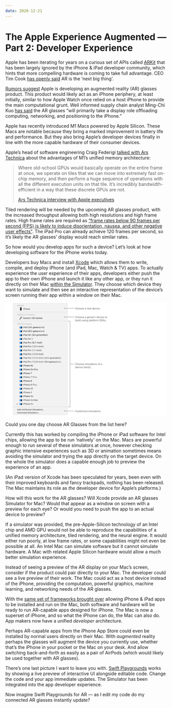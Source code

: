```yaml
---
date: 2020-12-21
---
```


# The Apple Experience Augmented — Part 2: Developer Experience

Apple has been iterating for years on a curious set of APIs called [ARKit](https://developer.apple.com/augmented-reality/arkit/) that has been largely ignored by the iPhone & iPad developer community, which hints that more compelling hardware is coming to take full advantage. CEO Tim Cook [has openly said](https://vrscout.com/news/apple-tim-cook-ar-next-big-thing/) AR is the ‘next big thing’.

[Rumors suggest](https://www.macrumors.com/roundup/apple-glasses/) Apple is developing an augmented reality (AR) glasses product. This product would likely act as an iPhone periphery, at least initially, similar to how Apple Watch once relied on a host iPhone to provide the main computational grunt. Well informed supply chain analyst Ming-Chi Kuo [has said](https://www.macrumors.com/roundup/apple-glasses/) the AR glasses “will primarily take a display role offloading computing, networking, and positioning to the iPhone.”

Apple has recently introduced M1 Macs powered by Apple Silicon. These Macs are notable because they bring a marked improvement in battery life and performance. But they also bring Apple’s developer devices finally in line with the more capable hardware of their consumer devices.

Apple’s head of software engineering Craig Federigi [talked with Ars Technica](https://arstechnica.com/gadgets/2020/11/we-are-giddy-interviewing-apple-about-its-mac-silicon-revolution/) about the advantages of M1’s unified memory architecture:

> Where old-school GPUs would basically operate on the entire frame at once, we operate on tiles that we can move into extremely fast on-chip memory, and then perform a huge sequence of operations with all the different execution units on that tile. It’s incredibly bandwidth-efficient in a way that these discrete GPUs are not.
> 
> [Ars Technica interview with Apple executives](https://arstechnica.com/gadgets/2020/11/we-are-giddy-interviewing-apple-about-its-mac-silicon-revolution/)

Tiled rendering will be needed by the upcoming AR glasses product, with the increased throughput allowing both high resolutions and high frame rates. High frame rates are required as [“frame rates below 90 frames per second (FPS) is likely to induce disorientation, nausea, and other negative user effects”](https://steantycip.com/blogs/the-importance-of-framerates-in-vr/). The iPad Pro can already achieve 120 frames per second, so it’s likely the AR glasses’ display would reach similar rates.

So how would you develop apps for such a device? Let’s look at how developing software for the iPhone works today.

Developers buy Macs and install [Xcode](https://developer.apple.com/xcode/) which allows them to write, compile, and deploy iPhone (and iPad, Mac, Watch & TV) apps. To actually experience the user experience of their apps, developers either push the app to their own iPhone and launch it like any other app, or they run it directly on their Mac [within the Simulator](https://developer.apple.com/documentation/xcode/running_your_app_in_the_simulator_or_on_a_device). They choose which device they want to simulate and then see an interactive representation of the device’s screen running their app within a window on their Mac.

![Screenshot showing the run destination menu in the toolbar where you choose a real device, choose a simulated device, or create a custom simulator.](apple-ar-app-developer-story/xcode-choose-simulator.png)

Could you one day choose AR Glasses from the list here?

Currently this has worked by compiling the iPhone or iPad software for Intel chips, allowing the app to be run ‘natively’ on the Mac. Macs are powerful enough to run several of these simulators at once, however checking graphic intensive experiences such as 3D or animation sometimes means avoiding the simulator and trying the app directly on the target device. On the whole the simulator does a capable enough job to preview the experience of an app.

(An iPad version of Xcode has been speculated for years, been even with their improved keyboards and fancy trackpads, nothing has been released. The Mac maintains its role as _the_ developer device for Apple’s platforms.)

How will this work for the AR glasses? Will Xcode provide an AR glasses Simulator for Mac? Would that appear as a window on screen with a preview for each eye? Or would you need to push the app to an actual device to preview?

If a simulator was provided, the pre-Apple-Silicon technology of an Intel chip and AMD GPU would not be able to reproduce the capabilities of a unified memory architecture, tiled rendering, and the neural engine. It would either run poorly, at low frame rates, or some capabilities might not even be possible at all. An Intel Mac can simulate software but it cannot simulate hardware. A Mac with related Apple Silicon hardware would allow a much better simulation experience.

Instead of seeing a preview of the AR display on your Mac’s screen, consider if the product could pair directly to your Mac. The developer could see a live preview of their work. The Mac could act as a host device instead of the iPhone, providing the computation, powerful graphics, machine learning, and networking needs of the AR glasses.

With the [same set of frameworks brought over](https://developer.apple.com/macos/iphone-and-ipad-apps/) allowing iPhone & iPad apps to be installed and run on the Mac, both software and hardware will be ready to run AR-capable apps designed for iPhone. The Mac is now a superset of iPhone, and so what the iPhone can do, the Mac can also do. App makers now have a unified _developer_ architecture.

Perhaps AR-capable apps from the iPhone App Store could even be installed by normal users directly on their Mac. With _augmented_ reality perhaps the glasses will augment the device you currently use, whether that’s the iPhone in your pocket or the Mac on your desk. And allow switching back-and-forth as easily as a pair of AirPods (which would likely be used together with AR glasses).

There’s one last picture I want to leave you with. [Swift Playgrounds](https://www.apple.com/swift/playgrounds/) works by showing a live preview of interactive UI alongside editable code. Change the code and your app immediate updates. The Simulator has been integrated into the app developer experience.

Now imagine Swift Playgrounds for AR — as I edit my code do my connected AR glasses instantly update?
